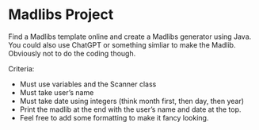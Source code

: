 # Madlibs Project

Find a Madlibs template online and create a Madlibs generator using Java. You could also use ChatGPT or something simliar to make the Madlib. Obviously not to do the coding though.

Criteria:
* Must use variables and the Scanner class
* Must take user’s name
* Must take date using integers (think month first, then day, then year)
* Print the madlib at the end with the user’s name and date at the top.
* Feel free to add some formatting to make it fancy looking.

